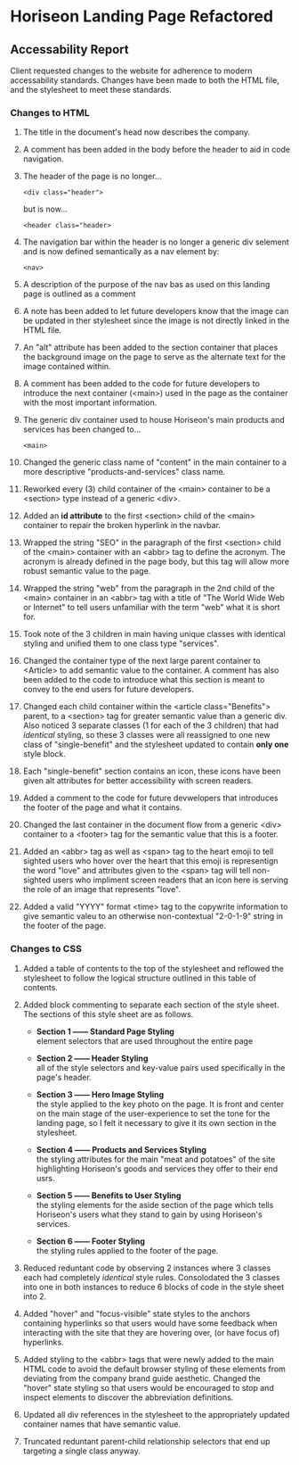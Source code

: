 # Horiseon Landing Page Refactored

## Accessability Report

Client requested changes to the website for adherence to modern accessability standards.
Changes have been made to both the HTML file, and the stylesheet to meet these standards.

### Changes to HTML

1. The title in the document's head now describes the company.

2. A comment has been added in the body before the header to aid in code navigation.

3. The header of the page is no longer...
    ```
    <div class="header">
    ```
    but is now...
    ```
    <header class="header>
    ```

4. The navigation bar within the header is no longer a generic div selement and is now defined semantically as a nav element by:
    ```
    <nav>
    ```
    
5. A description of the purpose of the nav bas as used on this landing page is outlined as a comment

6. A note has been added to let future developers know that the image can be updated in ther stylesheet since the image is not directly linked in the HTML file.

7. An "alt" attribute has been added to the section container that places the background image on the page to serve as the alternate text for the image contained within.

8. A comment has been added to the code for future developers to introduce the next container (\<main>) used in the page as the container with the most important information.

9. The generic div container used to house Horiseon's main products and services has been changed to...
    ```
    <main>
    ```
10. Changed the generic class name of "content" in the main container to a more descriptive "products-and-services" class name.

11. Reworked every (3) child container of the \<main> container to be a \<section> type instead of a generic \<div>.

12. Added an **id attribute** to the first \<section> child of the \<main> container to repair the broken hyperlink in the navbar.

13. Wrapped the string "SEO" in the paragraph of the first \<section> child of the \<main> container with an \<abbr> tag to define the acronym. The acronym is already defined in the page body, but this tag will allow more robust semantic value to the page.

14. Wrapped the string "web" from the paragraph in the 2nd child of the \<main> container in an \<abbr> tag with a title of "The World Wide Web or Internet" to tell users unfamiliar with the term "web" what it is short for.

15. Took note of the 3 children in main having unique classes with identical styling and unified them to one class type "services".

16. Changed the container type of the next large parent container to \<Article> to add semantic value to the container. A comment has also been added to the code to introduce what this section is meant to convey to the end users for future developers.

17. Changed each child container within the \<article class="Benefits"> parent, to a \<section> tag for greater semantic value than a generic div. Also noticed 3 separate classes (1 for each of the 3 children) that had *identical* styling, so these 3 classes were all reassigned to one new class of "single-benefit" and the stylesheet updated to contain **only one** style block.

18. Each "single-benefit" section contains an icon, these icons have been given alt attributes for better accessibility with screen readers.

19. Added a comment to the code for future devwelopers that introduces the footer of the page and what it contains.

20. Changed the last container in the document flow from a generic \<div> container to a \<footer> tag for the semantic value that this is a footer. 

21. Added an \<abbr> tag as well as \<span> tag to the heart emoji to tell sighted users who hover over the heart that this emoji is representign the word "love" and attributes given to the \<span> tag will tell non-sighted users who impliment screen readers that an icon here is serving the role of an image that represents "love".

22. Added a valid "YYYY" format \<time> tag to the copywrite information to give semantic valeu to an otherwise non-contextual "2-0-1-9" string in the footer of the page.

### Changes to CSS

1. Added a table of contents to the top of the stylesheet and reflowed the stylesheet to follow the logical structure outlined in this table of contents.

2. Added block commenting to separate each section of the style sheet. The sections of this style sheet are as follows.
    * **Section 1 —— Standard Page Styling**  
    element selectors that are used throughout the entire page

    * **Section 2 —— Header Styling**  
    all of the style selectors and key-value pairs used specifically in the page's header.

    * **Section 3 —— Hero Image Styling**  
    the style applied to the key photo on the page. It is front and center on the main stage of the user-experience to set the tone for the landing page, so I felt it necessary to give it its own section in the stylesheet. 

    * **Section 4 —— Products and Services Styling**  
    the styling attributes for the main "meat and potatoes" of the site highlighting Horiseon's goods and services they offer to their end usrs.

    * **Section 5 —— Benefits to User Styling**  
    the styling elements for the aside section of the page which tells Horiseon's users what they stand to gain by using Horiseon's services.

    * **Section 6 —— Footer Styling**  
    the styling rules applied to the footer of the page.
3. Reduced reduntant code by observing 2 instances where 3 classes each had completely *identical* style rules. Consolodated the 3 classes into one in both instances to reduce 6 blocks of code in the style sheet into 2.

4. Added "hover" and "focus-visible" state styles to the anchors containing hyperlinks so that users would have some feedback when interacting with the site that they are hovering over, (or have focus of) hyperlinks.

5. Added styling to the \<abbr> tags that were newly added to the main HTML code to avoid the default browser styling of these elements from deviating from the company brand guide aesthetic. Changed the "hover" state styling so that users would be encouraged to stop and inspect elements to discover the abbreviation definitions.

6. Updated all div references in the stylesheet to the appropriately updated container names that have semantic value.

7. Truncated reduntant parent-child relationship selectors that end up targeting a single class anyway.